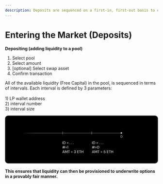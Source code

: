 ```yaml
---
description: Deposits are sequenced on a first-in, first-out basis to ensure fairness.
---
```


# Entering the Market (Deposits)

**Depositing (adding liquidity to a pool)**

1. Select pool
2. Select amount
3. \[optional] Select swap asset
4. Confirm transaction

All of the available liquidity (Free Capital) in the pool, is sequenced in terms of intervals. Each interval is defined by 3 parameters: \
\
1\) LP wallet address\
2\) interval number\
3\) interval size

![Liquidity is fairly sequenced in a first-in, first-out order.](../../../.gitbook/assets/7.png)

**This ensures that liquidity can then be provisioned to underwrite options in a provably fair manner.**
